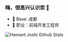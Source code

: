 ### 嗨，很高兴认识您 👋

- 🔭 Base: 成都
- 🌱 职业：前端开发工程师

![Hemant Joshi Github Stats](https://github-readme-stats.vercel.app/api?username=zhuziyi1989&show_icons=true&title_color=fff&icon_color=79ff97&text_color=9f9f9f&bg_color=151515&hide=["contribs"])
